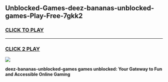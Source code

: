 
## Unblocked-Games-deez-bananas-unblocked-games-Play-Free-7gkk2
<h3>
<a href="https://premium76.site?title=deez-bananas-unblocked-games&ref=09A">CLICK TO PLAY</a></h3>
<hr>

<h3>
<a href="https://premium76.site?title=deez-bananas-unblocked-games&ref=09A">CLICK 2 PLAY</a>
  
</h3>

<a href="https://premium76.site?title=deez-bananas-unblocked-games&ref=09A"><img src="https://clearcache.store/games.png"></a>


**deez-bananas-unblocked-games games unblocked: Your Gateway to Fun and Accessible Online Gaming**
